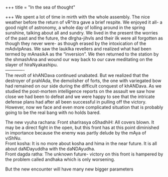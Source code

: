 +++
title = "In the sea of thought"

+++
We spent a lot of time in mirth with the whole assembly. The nice
weather before the return of vR^itra gave a brief respite. We enjoyed it
all- a good night of astronomy, a whole day of lolling around in the
spring sunshine, talking about all and sundry. We lived in the present
the worries of the past and the future, the dIrgha-jihvIs and their ilk
were all forgotten as though they never were- as though erased by the
intoxication of the mAdvIpAnas. We saw the laukIka revellers and
realized what had been termed by mAnasikA as the “inversion”. We then
returned to the station by the shmashAna and wound our way back to our
cave meditating on the slayer of hiraNyakashipu.  
————-  
The revolt of khANDava continued unabated. But we realized that the
destroyer of prahlAda, the demolisher of forts, the one with variegated
bow had remained on our side during the difficult conquest of khANDava.
As we studied the post-mortem intelligence reports on the assault we saw
how close we had been to defeat and we were happy to see that the
intricate defense plans had after all been successful in pulling off the
victory. However, now we face and even more complicated situation that
is probably going to be the real bang with no holds bared.

The new vyuha rachana: Front sharIrasya oShadhiH: All covers blown. It
may be a direct fight in the open, but this front has at this point
diminished in importance because the enemy was partly delude by the mAya
of viShNu.  
Front kosha: It is no more about kosha and hima in the near future. It
is all about daNDayuddha with the daNDAyudha.  
Front dagda ratha: The unknown future- victory on this front is hampered
by the problem called andhaka which is only worsening.

But the new encounter will have many new bigger parameters
